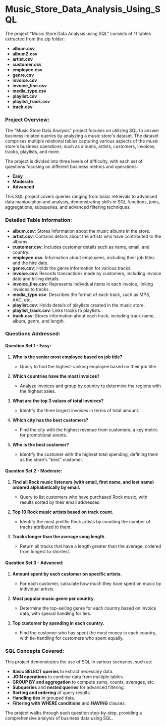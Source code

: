 # Music_Store_Data_Analysis_Using_SQL

The project "Music Store Data Analysis using SQL" consists of 11 tables extracted from the zip folder: 

- **album.csv**
- **album2.csv**
- **artist.csv**
- **customer.csv**
- **employee.csv**
- **genre.csv**
- **invoice.csv**
- **invoice_line.csv**
- **media_type.csv**
- **playlist.csv**
- **playlist_track.csv**
- **track.csv**

### Project Overview:
The "Music Store Data Analysis" project focuses on utilizing SQL to answer business-related queries by analyzing a music store's dataset. The dataset comprises multiple relational tables capturing various aspects of the music store's business operations, such as albums, artists, customers, invoices, tracks, playlists, and more.

The project is divided into three levels of difficulty, with each set of questions focusing on different business metrics and operations:
- **Easy**
- **Moderate**
- **Advanced**

This SQL project covers queries ranging from basic retrievals to advanced data manipulation and analysis, demonstrating skills in SQL functions, joins, aggregations, subqueries, and advanced filtering techniques.

### Detailed Table Information:
- **album.csv**: Stores information about the music albums in the store.
- **artist.csv**: Contains details about the artists who have contributed to the albums.
- **customer.csv**: Includes customer details such as name, email, and country.
- **employee.csv**: Information about employees, including their job titles and the hire date.
- **genre.csv**: Holds the genre information for various tracks.
- **invoice.csv**: Records transactions made by customers, including invoice date and billing details.
- **invoice_line.csv**: Represents individual items in each invoice, linking invoices to tracks.
- **media_type.csv**: Describes the format of each track, such as MP3, AAC, etc.
- **playlist.csv**: Holds details of playlists created in the music store.
- **playlist_track.csv**: Links tracks to playlists.
- **track.csv**: Stores information about each track, including track name, album, genre, and length.

### Questions Addressed:

#### **Question Set 1 - Easy:**
1. **Who is the senior most employee based on job title?**
   - Query to find the highest-ranking employee based on their job title.
   
2. **Which countries have the most invoices?**
   - Analyze invoices and group by country to determine the regions with the highest sales.

3. **What are the top 3 values of total invoices?**
   - Identify the three largest invoices in terms of total amount.

4. **Which city has the best customers?**
   - Find the city with the highest revenue from customers, a key metric for promotional events.

5. **Who is the best customer?**
   - Identify the customer with the highest total spending, defining them as the store's "best" customer.

#### **Question Set 2 - Moderate:**
1. **Find all Rock music listeners (with email, first name, and last name) ordered alphabetically by email.**
   - Query to list customers who have purchased Rock music, with results sorted by their email addresses.

2. **Top 10 Rock music artists based on track count.**
   - Identify the most prolific Rock artists by counting the number of tracks attributed to them.

3. **Tracks longer than the average song length.**
   - Return all tracks that have a length greater than the average, ordered from longest to shortest.

#### **Question Set 3 - Advanced:**
1. **Amount spent by each customer on specific artists.**
   - For each customer, calculate how much they have spent on music by individual artists.

2. **Most popular music genre per country.**
   - Determine the top-selling genre for each country based on invoice data, with special handling for ties.

3. **Top customer by spending in each country.**
   - Find the customer who has spent the most money in each country, with tie-handling for customers who spent equally.

### SQL Concepts Covered:
This project demonstrates the use of SQL in various scenarios, such as:
- **Basic SELECT queries** to extract necessary data.
- **JOIN operations** to combine data from multiple tables.
- **GROUP BY and aggregation** to compute sums, counts, averages, etc.
- **Subqueries** and **nested queries** for advanced filtering.
- **Sorting and ordering** of query results.
- **Handling ties** in grouped data.
- **Filtering with WHERE conditions** and **HAVING** clauses.
  
The project walks through each question step-by-step, providing a comprehensive analysis of business data using SQL.
